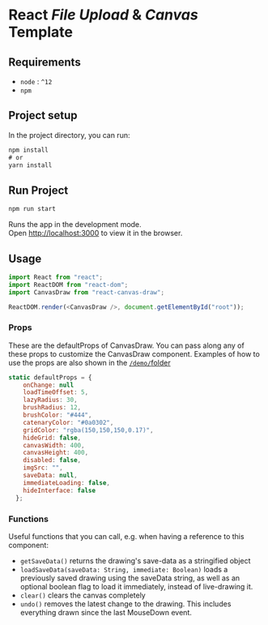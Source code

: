 # React _File Upload_ & _Canvas_ Template

## Requirements

* `node` : `^12`
* `npm`

## Project setup
In the project directory, you can run:
```js
npm install
# or
yarn install
```
## Run Project
```js
npm run start
```

Runs the app in the development mode.\
Open [http://localhost:3000](http://localhost:3000) to view it in the browser.

## Usage

```js
import React from "react";
import ReactDOM from "react-dom";
import CanvasDraw from "react-canvas-draw";

ReactDOM.render(<CanvasDraw />, document.getElementById("root"));
```

### Props
These are the defaultProps of CanvasDraw. You can pass along any of these props to customize the CanvasDraw component. Examples of how to use the props are also shown in the [`/demo/`folder](https://github.com/embiem/react-canvas-draw/tree/master/demo/src)
```js
static defaultProps = {
    onChange: null
    loadTimeOffset: 5,
    lazyRadius: 30,
    brushRadius: 12,
    brushColor: "#444",
    catenaryColor: "#0a0302",
    gridColor: "rgba(150,150,150,0.17)",
    hideGrid: false,
    canvasWidth: 400,
    canvasHeight: 400,
    disabled: false,
    imgSrc: "",
    saveData: null,
    immediateLoading: false,
    hideInterface: false
  };
  ```
  
  ### Functions
  
  Useful functions that you can call, e.g. when having a reference to this component:
  
  * `getSaveData()`  returns the drawing's save-data as a stringified object
  * `loadSaveData(saveData: String, immediate: Boolean)` loads a previously saved drawing using the saveData string, as well as an optional boolean flag to load it immediately, instead of live-drawing it.
  * `clear()` clears the canvas completely
  * `undo()` removes the latest change to the drawing. This includes everything drawn since the last MouseDown event.
  
